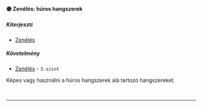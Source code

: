 #### 🟣 Zenélés: húros hangszerek

##### Kiterjeszti
- [Zenélés](../kepzettsegek/zeneles.md)

##### Követelmény
- [Zenélés](../kepzettsegek/zeneles.md) - `3.szint`

Képes vagy használni a húros hangszerek alá tartozó hangszereket.

<br />

---
